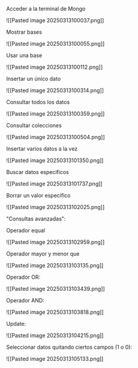 Acceder a la terminal de Mongo

![[Pasted image 20250313100037.png]]

Mostrar bases

![[Pasted image 20250313100055.png]]

Usar una base

![[Pasted image 20250313100112.png]]

Insertar un único dato

![[Pasted image 20250313100314.png]]

Consultar todos los datos

![[Pasted image 20250313100359.png]]

Consultar colecciones

![[Pasted image 20250313100504.png]]

Insertar varios datos a la vez

![[Pasted image 20250313101350.png]]

Buscar datos especificos

![[Pasted image 20250313101737.png]]

Borrar un valor especifico

![[Pasted image 20250313102025.png]]

"Consultas avanzadas":

Operador equal

![[Pasted image 20250313102959.png]]

Operador mayor y menor que

![[Pasted image 20250313103135.png]]

Operador OR:

![[Pasted image 20250313103439.png]]

Operador AND:

![[Pasted image 20250313103818.png]]

Update:

![[Pasted image 20250313104215.png]]

Seleccionar datos quitando ciertos campos (1 o 0):

![[Pasted image 20250313105133.png]]
